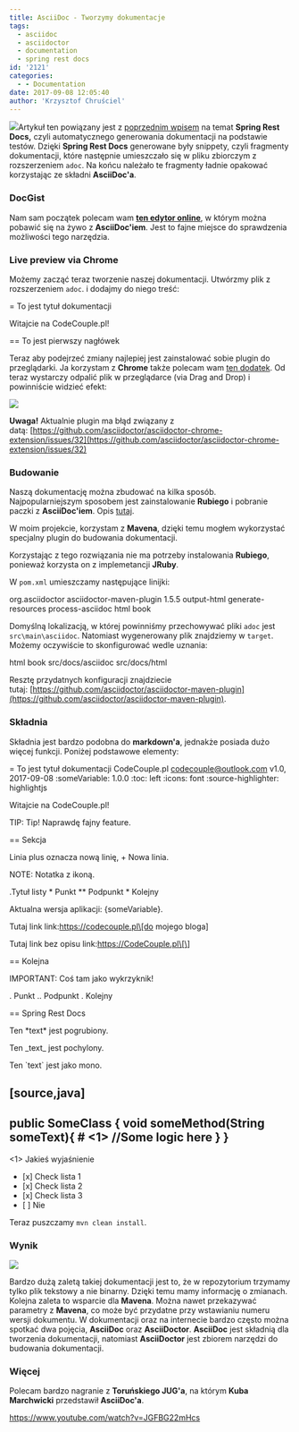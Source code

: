 ```yaml
---
title: AsciiDoc - Tworzymy dokumentacje
tags:
  - asciidoc
  - asciidoctor
  - documentation
  - spring rest docs
id: '2121'
categories:
  - - Documentation
date: 2017-09-08 12:05:40
author: 'Krzysztof Chruściel'
---
```


[![](http://codecouple.pl/wp-content/uploads/2017/09/documentation.png)](http://codecouple.pl/wp-content/uploads/2017/09/documentation.png)Artykuł ten powiązany jest z [poprzednim wpisem](http://codecouple.pl/2017/08/25/18-spring-boot-tddocumentation-spring-rest-docs/) na temat **Spring Rest Docs,** czyli automatycznego generowania dokumentacji na podstawie testów. Dzięki **Spring Rest Docs** generowane były snippety, czyli fragmenty dokumentacji, które następnie umieszczało się w pliku zbiorczym z rozszerzeniem `adoc`. Na końcu należało te fragmenty ładnie opakować korzystając ze składni **AsciiDoc'a**.
<!-- more -->
### DocGist

Nam sam początek polecam wam **[ten edytor online](http://gist.asciidoctor.org)**, w którym można pobawić się na żywo z **AsciiDoc'iem**. Jest to fajne miejsce do sprawdzenia możliwości tego narzędzia.

### Live preview via Chrome

Możemy zacząć teraz tworzenie naszej dokumentacji. Utwórzmy plik z rozszerzeniem `adoc`. i dodajmy do niego treść:

\= To jest tytuł dokumentacji

Witajcie na CodeCouple.pl!

== To jest pierwszy nagłówek

Teraz aby podejrzeć zmiany najlepiej jest zainstalować sobie plugin do przeglądarki. Ja korzystam z **Chrome** także polecam wam [ten dodatek](https://chrome.google.com/webstore/detail/asciidoctorjs-live-previe/iaalpfgpbocpdfblpnhhgllgbdbchmia). Od teraz wystarczy odpalić plik w przeglądarce (via Drag and Drop) i powinniście widzieć efekt:

[![](http://codecouple.pl/wp-content/uploads/2017/09/asciiDoc1.png)](http://codecouple.pl/wp-content/uploads/2017/09/asciiDoc1.png)

**Uwaga!** Aktualnie plugin ma błąd związany z datą: [https://github.com/asciidoctor/asciidoctor-chrome-extension/issues/32](https://github.com/asciidoctor/asciidoctor-chrome-extension/issues/32)

### Budowanie

Naszą dokumentację można zbudować na kilka sposób. Najpopularniejszym sposobem jest zainstalowanie **Rubiego** i pobranie paczki z **AsciiDoc'iem**. Opis [tutaj](http://asciidoctor.org/docs/install-toolchain/).

W moim projekcie, korzystam z **Mavena**, dzięki temu mogłem wykorzystać specjalny plugin do budowania dokumentacji.

Korzystając z tego rozwiązania nie ma potrzeby instalowania **Rubiego**, ponieważ korzysta on z implemetancji **JRuby**.

W `pom.xml` umieszczamy następujące linijki:

<build>
    <plugins>
        <plugin>
            <groupId>org.asciidoctor</groupId>
            <artifactId>asciidoctor-maven-plugin</artifactId>
            <version>1.5.5</version>
            <executions>
                <execution>
                    <id>output-html</id>
                    <phase>generate-resources</phase>
                    <goals>
                        <goal>process-asciidoc</goal>
                    </goals>
                    <configuration>
                        <backend>html</backend>
                        <doctype>book</doctype>
                    </configuration>
                </execution>
            </executions>
        </plugin>
    </plugins>
</build>

Domyślną lokalizacją, w której powinniśmy przechowywać pliki `adoc` jest `src\main\asciidoc`. Natomiast wygenerowany plik znajdziemy w `target`. Możemy oczywiście to skonfigurować wedle uznania:

<configuration>
    <backend>html</backend>
    <doctype>book</doctype>
    <sourceDirectory>src/docs/asciidoc</sourceDirectory>
    <outputDirectory>src/docs/html</outputDirectory>
</configuration>

Resztę przydatnych konfiguracji znajdziecie tutaj: [https://github.com/asciidoctor/asciidoctor-maven-plugin](https://github.com/asciidoctor/asciidoctor-maven-plugin).

### Składnia

Składnia jest bardzo podobna do **markdown'a**, jednakże posiada dużo więcej funkcji. Poniżej podstawowe elementy:

\= To jest tytuł dokumentacji
CodeCouple.pl <codecouple@outlook.com>
v1.0, 2017-09-08
:someVariable: 1.0.0
:toc: left
:icons: font
:source-highlighter: highlightjs

Witajcie na CodeCouple.pl!

TIP: Tip! Naprawdę fajny feature.

== Sekcja

Linia plus oznacza nową linię, +
Nowa linia.

NOTE: Notatka z ikoną.

.Tytuł listy
\* Punkt
\*\* Podpunkt
\* Kolejny

Aktualna wersja aplikacji: {someVariable}.

Tutaj link link:https://codecouple.pl\[do mojego bloga\]

Tutaj link bez opisu link:https://CodeCouple.pl\[\]

== Kolejna

IMPORTANT: Coś tam jako wykrzyknik!

. Punkt
.. Podpunkt
. Kolejny

== Spring Rest Docs

Ten \*text\* jest pogrubiony.

Ten \_text\_ jest pochylony.

Ten \`text\` jest jako mono.

\[source,java\]
----
public SomeClass {
   void someMethod(String someText){  # <1>
       //Some logic here
    }
}
----
<1> Jakieś wyjaśnienie

- \[x\] Check lista 1
- \[x\] Check lista 2
- \[x\] Check lista 3
- \[ \] Nie

Teraz puszczamy `mvn clean install`.

### Wynik

[![](http://codecouple.pl/wp-content/uploads/2017/09/asciidoc2.png)](http://codecouple.pl/wp-content/uploads/2017/09/asciidoc2.png)

Bardzo dużą zaletą takiej dokumentacji jest to, że w repozytorium trzymamy tylko plik tekstowy a nie binarny. Dzięki temu mamy informację o zmianach. Kolejna zaleta to wsparcie dla **Mavena**. Można nawet przekazywać parametry z **Mavena**, co może być przydatne przy wstawianiu numeru wersji dokumentu. W dokumentacji oraz na internecie bardzo często można spotkać dwa pojęcia, **AsciiDoc** oraz **AsciiDoctor**. **AsciiDoc** jest składnią dla tworzenia dokumentacji, natomiast **AsciiDoctor** jest zbiorem narzędzi do budowania dokumentacji.

### Więcej

Polecam bardzo nagranie z **Toruńskiego JUG'a**, na którym **Kuba Marchwicki** przedstawił **AsciiDoc'a**.

https://www.youtube.com/watch?v=JGFBG22mHcs